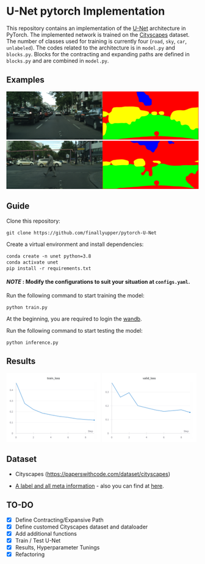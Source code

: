 # U-Net pytorch Implementation
This repository contains an implementation of the [U-Net](https://arxiv.org/abs/1505.04597) architecture in PyTorch. The implemented network is trained on the [Cityscapes](https://paperswithcode.com/dataset/cityscapes) dataset. The number of classes used for training is currently four (`road`, `sky`, `car`, `unlabeled`). The codes related to the architecture is in `model.py` and `blocks.py`. Blocks for the contracting and expanding paths are defined in `blocks.py` and are combined in `model.py`.

## Examples
![sample1](./results/pred_berlin_000008_000019_leftImg8bit.png)
![sample2](./results/pred_berlin_000002_000019_leftImg8bit.png)
<!--
![sample](./results/pred_berlin_000006_000019_leftImg8bit.png)
--->


## Guide
Clone this repository:
``` 
git clone https://github.com/finallyupper/pytorch-U-Net 
```
Create a virtual environment and install dependencies:
```
conda create -n unet python=3.8
conda activate unet
pip install -r requirements.txt
```
#### *NOTE* : Modify the configurations to suit your situation at `configs.yaml`.  
Run the following command to start training the model:
```
python train.py
```
At the beginning, you are required to login the [wandb](https://wandb.ai/site).  
  
Run the following command to start testing the model:
```
python inference.py
```
## Results
<p float="left">
  <img src="./results/wandb_train_loss.png" width="49%" />
  <img src="./results/wandb_valid_loss.png" width="49%" />
</p>

## Dataset 
- Cityscapes (https://paperswithcode.com/dataset/cityscapes)

- [A label and all meta information](https://github.com/mcordts/cityscapesScripts/blob/master/cityscapesscripts/helpers/labels.py) - also you can find at [here](./assets/labels.py).

## TO-DO
- [x] Define Contracting/Expansive Path 
- [x] Define customed Cityscapes dataset and dataloader
- [x] Add additional functions
- [x] Train / Test U-Net
- [x] Results, Hyperparameter Tunings 
- [x] Refactoring
